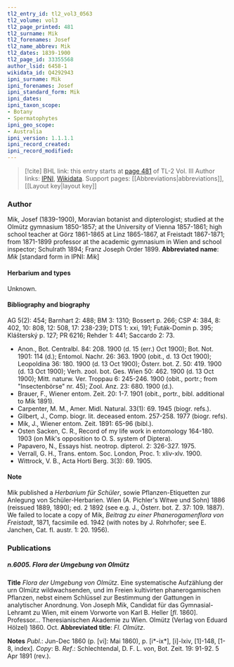 ```yaml
---
tl2_entry_id: tl2_vol3_0563
tl2_volume: vol3
tl2_page_printed: 481
tl2_surname: Mik
tl2_forenames: Josef
tl2_name_abbrev: Mik
tl2_dates: 1839-1900
tl2_page_id: 33355568
author_lsid: 6458-1
wikidata_id: Q4292943
ipni_surname: Mik
ipni_forenames: Josef
ipni_standard_form: Mik
ipni_dates: 
ipni_taxon_scope: 
- Botany
- Spermatophytes
ipni_geo_scope: 
- Australia
ipni_version: 1.1.1.1
ipni_record_created: 
ipni_record_modified:
---
```


> [!cite] BHL link: this entry starts at [page 481](https://www.biodiversitylibrary.org/page/33355568) of TL-2 Vol. III
> Author links: [IPNI](https://www.ipni.org/a/6458-1), [Wikidata](https://www.wikidata.org/wiki/Q4292943). Support pages: [[Abbreviations|abbreviations]], [[Layout key|layout key]]

### Author

Mik, Josef (1839-1900), Moravian botanist and dipterologist; studied at the Olmütz gymnasium 1850-1857; at the University of Vienna 1857-1861; high school teacher at Görz 1861-1865 at Linz 1865-1867, at Freistadt 1867-1871; from 1871-1899 professor at the academic gymnasium in Wien and school inspector; Schulrath 1894; Franz Joseph Order 1899. 
**Abbreviated name**: *Mik* \[standard form in IPNI: *Mik*\]

#### Herbarium and types

Unknown.

#### Bibliography and biography

AG 5(2): 454; Barnhart 2: 488; BM 3: 1310; Bossert p. 266; CSP 4: 384, 8: 402, 10: 808, 12: 508, 17: 238-239; DTS 1: xxi, 191; Futák-Domin p. 395; Klášterský p. 127; PR 6216; Rehder 1: 441; Saccardo 2: 73.
- Anon., Bot. Centralbl. 84: 208. 1900 (d. 15 (err.) Oct 1900); Bot. Not. 1901: 114 (d.); Entomol. Nachr. 26: 363. 1900 (obit., d. 13 Oct 1900); Leopoldina 36: 180. 1900 (d. 13 Oct 1900); Österr. bot. Z. 50: 419. 1900 (d. 13 Oct 1900); Verh. zool. bot. Ges. Wien 50: 462. 1900 (d. 13 Oct 1900); Mitt. naturw. Ver. Troppau 6: 245-246. 1900 (obit., portr.; from "Insectenbörse" nr. 45); Zool. Anz. 23: 680. 1900 (d.).
- Brauer, F., Wiener entom. Zeit. 20: 1-7. 1901 (obit., portr., bibl. additional to Mik 1891).
- Carpenter, M. M., Amer. Midl. Natural. 33(1): 69. 1945 (biogr. refs.).
- Gilbert, J., Comp. biogr. lit. deceased entom. 257-258. 1977 (biogr. refs).
- Mik, J., Wiener entom. Zeit. 1891: 65-96 (bibl.).
- Osten Sacken, C. R., Record of my life work in entomology 164-180. 1903 (on Mik's opposition to O. S. system of Diptera).
- Papavero, N., Essays hist. neotrop. dipterol. 2: 326-327. 1975.
- Verrall, G. H., Trans. entom. Soc. London, Proc. 1: xliv-xlv. 1900.
- Wittrock, V. B., Acta Horti Berg. 3(3): 69. 1905.

#### Note

Mik published a *Herbarium für Schüler*, sowie Pflanzen-Etiquetten zur Anlegung von Schüler-Herbarien. Wien (A. Pichler's Witwe und Sohn) 1886 (reissued 1889, 1890); ed. 2 1892 (see e.g. J., Österr. bot. Z. 37: 109. 1887). We failed to locate a copy of Mik, *Beitrag zu einer Phanerogamenflora von Freistadt*, 1871, facsimile ed. 1942 (with notes by J. Rohrhofer; see E. Janchen, Cat. fl. austr. 1: 20. 1956).

### Publications

##### n.6005. Flora der Umgebung von Olmütz

**Title**
*Flora der Umgebung von Olmütz*. Eine systematische Aufzählung der urn Olmütz wildwachsenden, und im Freien kultivirten phanerogamischen Pflanzen, nebst einem Schlüssel zur Bestimmung der Gattungen in analytischer Anordnung. Von Joseph Mik, Candidat für das Gymnasial-Lehramt zu Wien, mit einem Vorworte von Karl B. Heller \[*fl*. 1860\]. Professor... Theresianischen Akademie zu Wien. Olmütz (Verlag von Eduard Hölzel) 1860. Oct.
**Abbreviated title**: *Fl. Olmütz*.

**Notes**
*Publ*.: Jun-Dec 1860 (p. \[vi\]: Mai 1860), p. \[i\*-ix\*\], \[i\]-lxiv, \[1\]-148, \[1-8, index\]. *Copy*: B.
*Ref*.: Schlechtendal, D. F. L. von, Bot. Zeit. 19: 91-92. 5 Apr 1891 (rev.).

